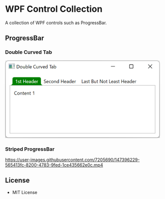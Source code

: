 # WPF Control Collection

A collection of WPF controls such as ProgressBar.

## ProgressBar

### Double Curved Tab

![Screenshot](Images/DoubleCurvedTab.png)

### Striped ProgressBar

https://user-images.githubusercontent.com/7205690/147396229-565413fc-8200-4783-9fed-1ce435662e0c.mp4

## License

 - MIT License
